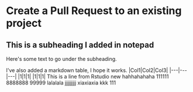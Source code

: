 # Create a Pull Request to an existing project

## This is a subheading I added in notepad
Here's some text to go under the subheading.

I've also added a markdown table, I hope it works.
|Col1|Col2|Col3|
|---|---|---|
|1|1|1|
|1|1|1|
This is a line from Rstudio
new
hahhahahaha
111111
8888888
99999
lalalala
jjjjjjjjj
xiaxiaxia
kkk
111